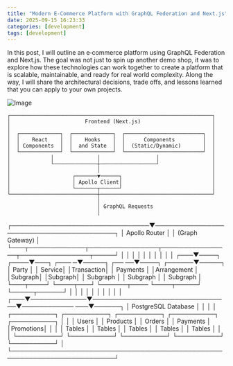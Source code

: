 ```yaml
---
title: "Modern E-Commerce Platform with GraphQL Federation and Next.js"
date: 2025-09-15 16:23:33
categories: [development]
tags: [development]
---
```


In this post, I will outline an e‑commerce platform using GraphQL Federation and Next.js. The goal was not just to spin up another demo shop, it was to explore how these technologies can work together to create a platform that is scalable, maintainable, and ready for real world complexity. Along the way, I will share the architectural decisions, trade offs, and lessons learned that you can apply to your own projects.

<img src="{{ site.baseurl }}/images/blog//ecommerce/ecommerce-archi.PNG" class="fullsize-image" alt="Image">
<div class="white-space: pre; line-height: 1.2; background-color: #f6f8fa; padding: 16px; border-radius: 6px; overflow-x: auto; border: 1px solid #ddd;">

    ┌─────────────────────────────────────────────────────────────────┐
    │                        Frontend (Next.js)                       │
    │                                                                 │
    │  ┌─────────────┐  ┌─────────────┐  ┌─────────────────────────┐  │
    │  │    React    │  │    Hooks    │  │      Components         │  │
    │  │ Components  │  │  and State  │  │  (Static/Dynamic)       │  │
    │  └─────────────┘  └─────────────┘  └─────────────────────────┘  │
    │             │              │                  │                 │
    │             └──────────────┼──────────────────┘                 │
    │                            │                                    │
    │                    ┌───────▼──────┐                             │
    │                    │ Apollo Client│                             │
    │                    └───────┬──────┘                             │
    └────────────────────────────┼────────────────────────────────────┘
                                 │
                                 │ GraphQL Requests
                                 │

┌────────────────────────────────▼─────────────────────────────────────────┐
│ Apollo Router │
│ (Graph Gateway) │
└───┬─────────────┬────────────────┬────────────────┬────────────────┬─────┘
│ │ │ │ │
│ │ │ │ │
┌───▼────┐ ┌────▼───┐ ┌─── ─▼─────┐ ┌── ──▼────┐ ┌──────▼─────┐
│ Party │ │ Service│ │Transaction│ │ Payments │ │Arrangement │
│Subgraph│ │Subgraph│ │ Subgraph │ │ Subgraph │ │ Subgraph │
└───┬────┘ └────┬───┘ └──────┬──── └────┬─────┘ └─────┬──────┘
│ │ │ │ │
│ │ │ │ │
┌───▼─────────────▼────────────────────────────────▼──────────── ───▼──────┐
│ PostgreSQL Database │
│ │
│ ┌──────────┐ ┌──────────┐ ┌──────────┐ ┌──────────┐ ┌──────────┐ │
│ │ Users │ │ Products │ │ Orders │ │ Payments │ │Promotions│ │
│ │ Tables │ │ Tables │ │ Tables │ │ Tables │ │ Tables │ │
│ └──────────┘ └──────────┘ └──────────┘ └──────────┘ └──────────┘ │
└──────────────────────────────────────────────────────────────────────────┘

</div>
